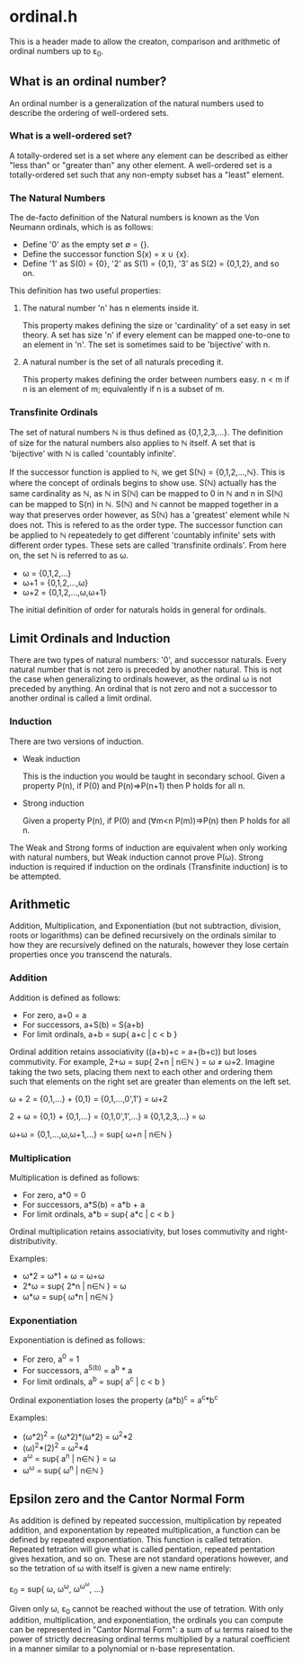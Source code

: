 # ordinal.h
This is a header made to allow the creaton, comparison and arithmetic of ordinal numbers up to &epsilon;<sub>0</sub>.

## What is an ordinal number?
An ordinal number is a generalization of the natural numbers used to describe the ordering of well-ordered sets.

### What is a well-ordered set?
A totally-ordered set is a set where any element can be described as either "less than" or "greater than" any other element. A well-ordered set is a totally-ordered set such that any non-empty subset has a "least" element.

### The Natural Numbers
The de-facto definition of the Natural numbers is known as the Von Neumann ordinals, which is as follows:
* Define '0' as the empty set &emptyset; = {}.
* Define the successor function S(x) = x &cup; {x}.
* Define '1' as S(0) = {0}, '2' as S(1) = {0,1}, '3' as S(2) = {0,1,2}, and so on.

This definition has two useful properties:
1. The natural number 'n' has n elements inside it.
  
    This property makes defining the size or 'cardinality' of a set easy in set theory. A set has size 'n' if every element can be mapped one-to-one to an element in 'n'. The set is sometimes said to be 'bijective' with n.
    
2. A natural number is the set of all naturals preceding it.

    This property makes defining the order between numbers easy. n < m if n is an element of m; equivalently if n is a subset of m.

### Transfinite Ordinals
The set of natural numbers &Nopf; is thus defined as {0,1,2,3,...}. The definition of size for the natural numbers also applies to &Nopf; itself. A set that is 'bijective' with &Nopf; is called 'countably infinite'.

If the successor function is applied to &Nopf;, we get S(&Nopf;) = {0,1,2,...,&Nopf;}. This is where the concept of ordinals begins to show use. S(&Nopf;) actually has the same cardinality as &Nopf;, as &Nopf; in S(&Nopf;) can be mapped to 0 in &Nopf; and n in S(&Nopf;) can be mapped to S(n) in &Nopf;. S(&Nopf;) and &Nopf; cannot be mapped together in a way that preserves order however, as S(&Nopf;) has a 'greatest' element while &Nopf; does not. This is refered to as the order type. The successor function can be applied to &Nopf; repeatedely to get different 'countably infinite' sets with different order types. These sets are called 'transfinite ordinals'.
From here on, the set &Nopf; is referred to as &omega;.
* &omega; = {0,1,2,...}
* &omega;+1 = {0,1,2,...,&omega;}
* &omega;+2 = {0,1,2,...,&omega;,&omega;+1}

The initial definition of order for naturals holds in general for ordinals.

## Limit Ordinals and Induction
There are two types of natural numbers: '0', and successor naturals. Every natural number that is not zero is preceded by another natural. This is not the case when generalizing to ordinals however, as the ordinal &omega; is not preceded by anything. An ordinal that is not zero and not a successor to another ordinal is called a limit ordinal.

### Induction
There are two versions of induction.
* Weak induction

    This is the induction you would be taught in secondary school. Given a property P(n), if P(0) and P(n)&#x21D2;P(n+1) then P holds for all n.
    
* Strong induction

    Given a property P(n), if P(0) and (&forall;m<n P(m))&#x21D2;P(n) then P holds for all n.
    
The Weak and Strong forms of induction are equivalent when only working with natural numbers, but Weak induction cannot prove P(&omega;). Strong induction is required if induction on the ordinals (Transfinite induction) is to be attempted.

## Arithmetic
Addition, Multiplication, and Exponentiation (but not subtraction, division, roots or logarithms) can be defined recursively on the ordinals similar to how they are recursively defined on the naturals, however they lose certain properties once you transcend the naturals.
### Addition
Addition is defined as follows:
* For zero, a+0 = a
* For successors, a+S(b) = S(a+b)
* For limit ordinals, a+b = sup{ a+c | c < b }

Ordinal addition retains associativity ((a+b)+c = a+(b+c)) but loses commutivity. For example, 2+&omega; = sup{ 2+n | n&in;&Nopf; } = &omega; &ne; &omega;+2. Imagine taking the two sets, placing them next to each other and ordering them such that elements on the right set are greater than elements on the left set.

&omega; + 2 = {0,1,...} + {0,1} = {0,1,...,0',1'} = &omega;+2

2 + &omega; = {0,1} + {0,1,...} = {0,1,0',1',...} &equiv; {0,1,2,3,...} = &omega;

&omega;+&omega; = {0,1,...,&omega;,&omega;+1,...} = sup{ &omega;+n | n&in;&Nopf; }

### Multiplication
Multiplication is defined as follows:
* For zero, a\*0 = 0
* For successors, a\*S(b) = a\*b + a
* For limit ordinals, a\*b = sup{ a\*c | c < b }

Ordinal multiplication retains associativity, but loses commutivity and right-distributivity.

Examples:
* &omega;\*2 = &omega;\*1 + &omega; = &omega;+&omega;
* 2\*&omega; = sup{ 2\*n | n&in;&Nopf; } = &omega;
* &omega;\*&omega; = sup{ &omega;\*n | n&in;&Nopf; }

### Exponentiation
Exponentiation is defined as follows:
* For zero, a<sup>0</sup> = 1
* For successors, a<sup>S(b)</sup> = a<sup>b</sup> \* a
* For limit ordinals, a<sup>b</sup> = sup{ a<sup>c</sup> | c < b }

Ordinal exponentiation loses the property (a\*b)<sup>c</sup> = a<sup>c</sup>\*b<sup>c</sup>

Examples:
* (&omega;\*2)<sup>2</sup> = (&omega;\*2)\*(&omega;\*2) = &omega;<sup>2</sup>\*2
* (&omega;)<sup>2</sup>\*(2)<sup>2</sup> = &omega;<sup>2</sup>\*4
* a<sup>&omega;</sup> = sup{ a<sup>n</sup> | n&in;&Nopf; } = &omega;
* &omega;<sup>&omega;</sup> = sup{ &omega;<sup>n</sup> | n&in;&Nopf; }

## Epsilon zero and the Cantor Normal Form
As addition is defined by repeated succession, multiplication by repeated addition, and exponentation by repeated multiplication, a function can be defined by repeated exponentiation. This function is called tetration. Repeated tetration will give what is called pentation, repeated pentation gives hexation, and so on. These are not standard operations however, and so the tetration of &omega; with itself is given a new name entirely:

&epsilon;<sub>0</sub> = sup{ &omega;, &omega;<sup>&omega;</sup>, &omega;<sup>&omega;<sup>&omega;</sup></sup>, ...}

Given only &omega;, &epsilon;<sub>0</sub> cannot be reached without the use of tetration. With only addition, multiplication, and exponentiation, the ordinals you can compute can be represented in "Cantor Normal Form": a sum of &omega; terms raised to the power of strictly decreasing ordinal terms multiplied by a natural coefficient in a manner similar to a polynomial or n-base representation.
